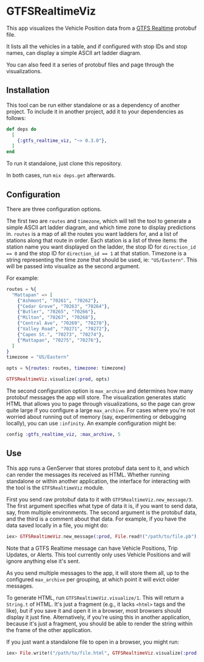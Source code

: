 # GTFSRealtimeViz

This app visualizes the Vehicle Position data from a [GTFS Realtime](https://github.com/google/transit/tree/master/gtfs-realtime) protobuf file.

It lists all the vehicles in a table, and if configured with stop IDs and stop names, can display a simple ASCII art ladder diagram.

You can also feed it a series of protobuf files and page through the visualizations.

## Installation

This tool can be run either standalone or as a dependency of another project. To include it in another project, add it to your dependencies as follows:

```elixir
def deps do
  [
    {:gtfs_realtime_viz, "~> 0.3.0"},
  ]
end
```

To run it standalone, just clone this repository.

In both cases, run `mix deps.get` afterwards.

## Configuration

There are three configuration options.

The first two are `routes` and `timezone`, which will tell the tool to generate a simple ASCII art ladder diagram, and which time zone to display predictions in. `routes` is a map of all the routes you want ladders for, and a list of stations along that route in order. Each station is a list of three items: the station name you want displayed on the ladder, the stop ID for `direction_id == 0` and the stop ID for `direction_id == 1` at that station. Timezone is a string representing the time zone that should be used, ie: `"US/Eastern"`. This will be passed into visualize as the second argument.

For example:

``` ex
routes = %{
  "Mattapan" => [
    {"Ashmont", "70261", "70262"},
    {"Cedar Grove", "70263", "70264"},
    {"Butler", "70265", "70266"},
    {"Milton", "70267", "70268"},
    {"Central Ave", "70269", "70270"},
    {"Valley Road", "70271", "70272"},
    {"Capen St.", "70273", "70274"},
    {"Mattapan", "70275", "70276"},
  ]
}
timezone = "US/Eastern"

opts = %{routes: routes, timezone: timezone}

GTFSRealtimeViz.visualize(:prod, opts)
```

The second configuration option is `max_archive` and determines how many protobuf messages the app will store. The visualization generates static HTML that allows you to page through visualizations, so the page can grow quite large if you configure a large `max_archive`. For cases where you're not worried about running out of memory (say, experimenting or debugging locally), you can use `:infinity`. An example configuration might be:

``` ex
config :gtfs_realtime_viz, :max_archive, 5
```

## Use

This app runs a GenServer that stores protobuf data sent to it, and which can render the messages its received as HTML. Whether running standalone or within another application, the interface for interacting with the tool is the `GTFSRealtimeViz` module.

First you send raw protobuf data to it with `GTFSRealtimeViz.new_message/3`. The first argument specifies what type of data it is, if you want to send data, say, from multiple environments. The second argument is the protobuf data, and the third is a comment about that data. For example, if you have the data saved locally in a file, you might do:

```ex
iex> GTFSRealtimeViz.new_message(:prod, File.read!("/path/to/file.pb"), "This is my PB file")
```

Note that a GTFS Realtime message can have Vehicle Positions, Trip Updates, or Alerts. This tool currently only uses Vehicle Positions and will ignore anything else it's sent.

As you send multiple messages to the app, it will store them all, up to the configured `max_archive` per grouping, at which point it will evict older messages.

To generate HTML, run `GTFSRealtimeViz.visualize/1`. This will return a `String.t` of HTML. It's just a fragment (e.g., it lacks `<html>` tags and the like), but if you save it and open it in a browser, most browsers should display it just fine. Alternatively, if you're using this in another application, because it's just a fragment, you should be able to render the string within the frame of the other application.

If you just want a standalone file to open in a browser, you might run:

```ex
iex> File.write!("/path/to/file.html", GTFSRealtimeViz.visualize(:prod, %{routes: %{"Route" => [{"First stop", "123", "124"},  {"Second stop" , "125", "126"}]}, timezone: "US/Eastern"}))
```

